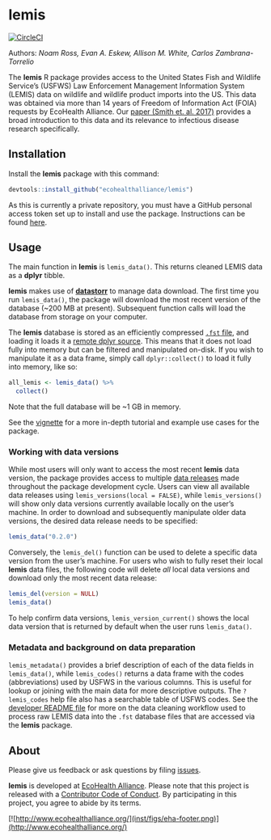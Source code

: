 
<!-- README.md is generated from README.Rmd. Please edit that file -->

# lemis

[![CircleCI](https://circleci.com/gh/ecohealthalliance/lemis.svg?style=shield&circle-token=23cd13e8d5276a8100a83984982d065d1773fd77)](https://circleci.com/gh/ecohealthalliance/lemis)

Authors: *Noam Ross, Evan A. Eskew, Allison M. White, Carlos
Zambrana-Torrelio*

The **lemis** R package provides access to the United States Fish and
Wildlife Service’s (USFWS) Law Enforcement Management Information System
(LEMIS) data on wildlife and wildlife product imports into the US. This
data was obtained via more than 14 years of Freedom of Information Act
(FOIA) requests by EcoHealth Alliance. Our [paper (Smith et.
al. 2017)](https://www.ncbi.nlm.nih.gov/pmc/articles/PMC5357285/)
provides a broad introduction to this data and its relevance to
infectious disease research specifically.

## Installation

Install the **lemis** package with this command:

``` r
devtools::install_github("ecohealthalliance/lemis")
```

As this is currently a private repository, you must have a GitHub
personal access token set up to install and use the package.
Instructions can be found
[here](http://happygitwithr.com/github-pat.html#step-by-step).

## Usage

The main function in **lemis** is `lemis_data()`. This returns cleaned
LEMIS data as a **dplyr** tibble.

**lemis** makes use of
[**datastorr**](https://github.com/ropenscilabs/datastorr) to manage
data download. The first time you run `lemis_data()`, the package will
download the most recent version of the database (~200 MB at present).
Subsequent function calls will load the database from storage on your
computer.

The **lemis** database is stored as an efficiently compressed [`.fst`
file](https://github.com/fstpackage/fst), and loading it loads it a
[remote dplyr source](https://github.com/krlmlr/fstplyr). This means
that it does not load fully into memory but can be filtered and
manipulated on-disk. If you wish to manipulate it as a data frame,
simply call `dplyr::collect()` to load it fully into memory, like so:

``` r
all_lemis <- lemis_data() %>% 
  collect()
```

Note that the full database will be ~1 GB in memory.

See the
[vignette](https://github.com/ecohealthalliance/lemis/tree/master/inst/doc/the-lemis-database.md)
for a more in-depth tutorial and example use cases for the package.

### Working with data versions

While most users will only want to access the most recent **lemis** data
version, the package provides access to multiple [data
releases](https://github.com/ecohealthalliance/lemis/releases) made
throughout the package development cycle. Users can view all available
data releases using `lemis_versions(local = FALSE)`, while
`lemis_versions()` will show only data versions currently available
locally on the user’s machine. In order to download and subsequently
manipulate older data versions, the desired data release needs to be
specified:

``` r
lemis_data("0.2.0")
```

Conversely, the `lemis_del()` function can be used to delete a specific
data version from the user’s machine. For users who wish to fully reset
their local **lemis** data files, the following code will delete *all*
local data versions and download only the most recent data release:

``` r
lemis_del(version = NULL)
lemis_data()
```

To help confirm data versions, `lemis_version_current()` shows the local
data version that is returned by default when the user runs
`lemis_data()`.

### Metadata and background on data preparation

`lemis_metadata()` provides a brief description of each of the data
fields in `lemis_data()`, while `lemis_codes()` returns a data frame
with the codes (abbreviations) used by USFWS in the various columns.
This is useful for lookup or joining with the main data for more
descriptive outputs. The `?lemis_codes` help file also has a searchable
table of USFWS codes. See the [developer README
file](https://github.com/ecohealthalliance/lemis/tree/master/data-raw/README.md)
for more on the data cleaning workflow used to process raw LEMIS data
into the `.fst` database files that are accessed via the **lemis**
package.

## About

Please give us feedback or ask questions by filing
[issues](https://github.com/ecohealthalliance/lemis/issues).

**lemis** is developed at [EcoHealth
Alliance](https://github.com/ecohealthalliance). Please note that this
project is released with a [Contributor Code of
Conduct](CODE_OF_CONDUCT.md). By participating in this project, you
agree to abide by its
terms.

[![http://www.ecohealthalliance.org/](inst/figs/eha-footer.png)](http://www.ecohealthalliance.org/)
